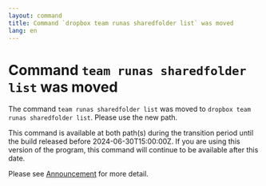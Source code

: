```yaml
---
layout: command
title: Command `dropbox team runas sharedfolder list` was moved
lang: en
---
```


# Command `team runas sharedfolder list` was moved

The command `team runas sharedfolder list` was moved to `dropbox team runas sharedfolder list`. Please use the new path.

This command is available at both path(s) during the transition period until the build released before 2024-06-30T15:00:00Z. If you are using this version of the program, this command will continue to be available after this date.

Please see [Announcement](https://github.com/watermint/toolbox/discussions/799) for more detail.


